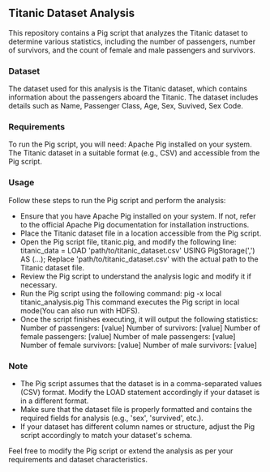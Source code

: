 ## Titanic Dataset Analysis
This repository contains a Pig script that analyzes the Titanic dataset to determine various statistics, including the number of passengers, number of survivors, and the count of female and male passengers and survivors.

### Dataset
The dataset used for this analysis is the Titanic dataset, which contains information about the passengers aboard the Titanic. The dataset includes details such as Name, Passenger Class, Age, Sex, Suvived, Sex Code.

### Requirements
To run the Pig script, you will need:
Apache Pig installed on your system.
The Titanic dataset in a suitable format (e.g., CSV) and accessible from the Pig script.

### Usage
Follow these steps to run the Pig script and perform the analysis:
- Ensure that you have Apache Pig installed on your system. If not, refer to the official Apache Pig documentation for installation instructions.
- Place the Titanic dataset file in a location accessible from the Pig script.
- Open the Pig script file, titanic.pig, and modify the following line:
       titanic_data = LOAD 'path/to/titanic_dataset.csv' USING PigStorage(',') AS (...);
       Replace 'path/to/titanic_dataset.csv' with the actual path to the Titanic dataset file.
- Review the Pig script to understand the analysis logic and modify it if necessary.
- Run the Pig script using the following command:
       pig -x local titanic_analysis.pig
       This command executes the Pig script in local mode(You can also run with HDFS).
- Once the script finishes executing, it will output the following statistics:
       Number of passengers: [value]
       Number of survivors: [value]
       Number of female passengers: [value]
       Number of male passengers: [value]
       Number of female survivors: [value]
       Number of male survivors: [value]

### Note
- The Pig script assumes that the dataset is in a comma-separated values (CSV) format. Modify the LOAD statement accordingly if your dataset is in a different format.
- Make sure that the dataset file is properly formatted and contains the required fields for analysis (e.g., 'sex', 'survived', etc.).
- If your dataset has different column names or structure, adjust the Pig script accordingly to match your dataset's schema.

Feel free to modify the Pig script or extend the analysis as per your requirements and dataset characteristics.
